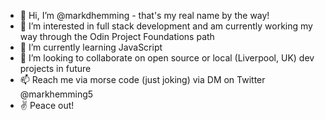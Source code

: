 - 👋 Hi, I’m @markdhemming - that's my real name by the way!
- 👀 I’m interested in full stack development and am currently working my way through the Odin Project Foundations path
- 🌱 I’m currently learning JavaScript
- 💞️ I’m looking to collaborate on open source or local (Liverpool, UK) dev projects in future 
- 📫 Reach me via morse code (just joking) via DM on Twitter @markhemming5
- ✌️  Peace out!

